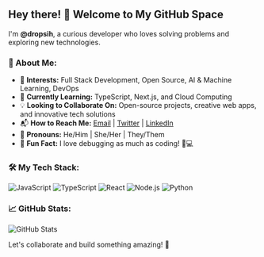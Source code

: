 ## Hey there! 👋 Welcome to My GitHub Space

I'm **@dropsih**, a curious developer who loves solving problems and exploring new technologies.

### 🌟 About Me:
- 👀 **Interests:** Full Stack Development, Open Source, AI & Machine Learning, DevOps
- 🌱 **Currently Learning:** TypeScript, Next.js, and Cloud Computing
- 💡 **Looking to Collaborate On:** Open-source projects, creative web apps, and innovative tech solutions
- 📬 **How to Reach Me:** [Email](mailto:your-email@example.com) | [Twitter](https://twitter.com/yourhandle) | [LinkedIn](https://linkedin.com/in/yourprofile)
- 🎯 **Pronouns:** He/Him | She/Her | They/Them
- 🎉 **Fun Fact:** I love debugging as much as coding! 🐞💻

### 🛠️ My Tech Stack:
![JavaScript](https://img.shields.io/badge/JavaScript-F7DF1E?style=flat&logo=javascript&logoColor=black) ![TypeScript](https://img.shields.io/badge/TypeScript-3178C6?style=flat&logo=typescript&logoColor=white) ![React](https://img.shields.io/badge/React-61DAFB?style=flat&logo=react&logoColor=black) ![Node.js](https://img.shields.io/badge/Node.js-339933?style=flat&logo=node.js&logoColor=white) ![Python](https://img.shields.io/badge/Python-3776AB?style=flat&logo=python&logoColor=white)

### 📈 GitHub Stats:
![GitHub Stats](https://github-readme-stats.vercel.app/api?username=dropsih&show_icons=true&theme=radical)

Let's collaborate and build something amazing! 🚀

